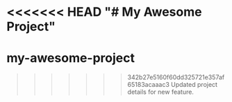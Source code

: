 <<<<<<< HEAD
"# My Awesome Project" 
=======
# my-awesome-project
>>>>>>> 342b27e5160f60dd325721e357af65183acaaac3
Updated project details for new feature.
